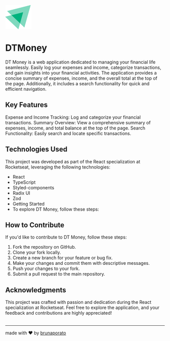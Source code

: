![two green triangles making a inseption](./src/assets/ignite-logo.svg)
# DTMoney

DT Money is a web application dedicated to managing your financial life seamlessly. Easily log your expenses and income, categorize transactions, and gain insights into your financial activities. The application provides a concise summary of expenses, income, and the overall total at the top of the page. Additionally, it includes a search functionality for quick and efficient navigation.

## Key Features

Expense and Income Tracking: Log and categorize your financial transactions.
Summary Overview: View a comprehensive summary of expenses, income, and total balance at the top of the page.
Search Functionality: Easily search and locate specific transactions.

## Technologies Used

This project was developed as part of the React specialization at Rocketseat, leveraging the following technologies:

- React
- TypeScript
- Styled-components
- Radix UI
- Zod
- Getting Started
- To explore DT Money, follow these steps:

## How to Contribute
If you'd like to contribute to DT Money, follow these steps:

1. Fork the repository on GitHub.
2. Clone your fork locally.
3. Create a new branch for your feature or bug fix.
4. Make your changes and commit them with descriptive messages.
5. Push your changes to your fork.
6. Submit a pull request to the main repository.

## Acknowledgments
This project was crafted with passion and dedication during the React specialization at Rocketseat.
Feel free to explore the application, and your feedback and contributions are highly appreciated!
<br />
<br />
_________________________
<!-- <small> -->
   made with ❤️ by
   [brunaporato](https://www.linkedin.com/in/brunaporato)
<!-- </small> -->